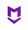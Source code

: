 ![alt text](https://github.com/adam-p/markdown-here/raw/master/src/common/images/icon48.png "First Model.png")
